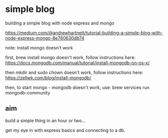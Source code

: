 # simple blog

building a simple blog with node express and mongo

https://medium.com/@andrewhartnett/tutorial-building-a-simple-blog-with-node-express-mongo-8e760630db74

note: 
install mongo doesn't work

first, brew install mongo doesn't work, follow instructions here: https://docs.mongodb.com/manual/tutorial/install-mongodb-on-os-x/

then mkdir and sudo chown doesn't work, follow instructions here: https://zellwk.com/blog/install-mongodb/

then, to start mongo - mongodb doesn't work, use: brew services run mongodb-community

## aim

build a simple thing in an hour or two...

get my eye in with express basics and connecting to a db.
